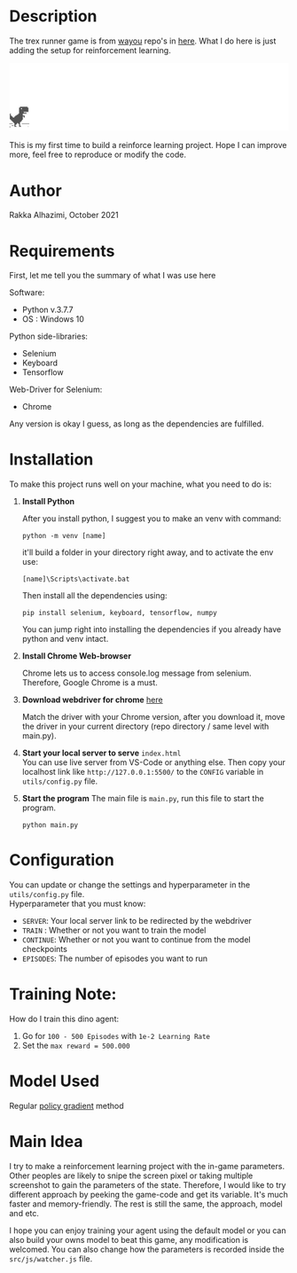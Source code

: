 # Description

The trex runner game is from [wayou](https://github.com/wayou) repo's in [here](https://github.com/wayou/t-rex-runner). What I do here is just adding the setup for reinforcement learning.

![chrome offline game cast](src/assets/screenshot.gif)

This is my first time to build a reinforce learning project. Hope I can improve more, feel free to reproduce or modify the code.  

# Author
Rakka Alhazimi, October 2021

# Requirements
First, let me tell you the summary of what I was use here

Software:
* Python v.3.7.7
* OS : Windows 10

Python side-libraries:
* Selenium
* Keyboard
* Tensorflow

Web-Driver for Selenium:
* Chrome

Any version is okay I guess, as long as the dependencies are fulfilled.  

# Installation
To make this project runs well on your machine, what you need to do is:

1. **Install Python** 

   After you install python, I suggest you to make an venv with command:  
   ```
   python -m venv [name]
   ```
   it'll build a folder in your directory right away, and to activate the env use:
   ```
   [name]\Scripts\activate.bat
   ```
   Then install all the dependencies using:
   ```
   pip install selenium, keyboard, tensorflow, numpy
   ```
   You can jump right into installing the dependencies if you already have python
   and venv intact.

2. **Install Chrome Web-browser**
   
   Chrome lets us to access console.log message from selenium. Therefore, Google Chrome
   is a must.

3. **Download webdriver for chrome** [here](https://sites.google.com/chromium.org/driver/)
   
   Match the driver with your Chrome version, after you download it, move the driver in
   your current directory (repo directory / same level with main.py).

4. **Start your local server to serve** `index.html`  
   You can use live server from VS-Code or anything else. Then copy your localhost link like `http://127.0.0.1:5500/`
   to the `CONFIG` variable in `utils/config.py` file.

5. **Start the program**
   The main file is `main.py`, run this file to start the program.
   ```
   python main.py
   ```

# Configuration
You can update or change the settings and hyperparameter in the `utils/config.py` file.  
Hyperparameter that you must know:
- `SERVER`: Your local server link to be redirected by the webdriver
- `TRAIN` : Whether or not you want to train the model
- `CONTINUE`: Whether or not you want to continue from the model checkpoints
- `EPISODES`: The number of episodes you want to run

# Training Note:
How do I train this dino agent:
1. Go for `100 - 500 Episodes` with `1e-2 Learning Rate`
2. Set the `max reward = 500.000`

# Model Used
Regular [policy gradient](https://lilianweng.github.io/lil-log/2018/04/08/policy-gradient-algorithms.html) method

# Main Idea
I try to make a reinforcement learning project with the in-game parameters. Other peoples are likely to snipe the screen pixel or taking multiple screenshot to gain the parameters of the state. Therefore, I would like to try different approach by peeking the game-code and get its variable. It's much faster and memory-friendly. The rest is still the same, the approach, model and etc.  

I hope you can enjoy training your agent using the default model or you can also build your owns model to beat
this game, any modification is welcomed. You can also change how the parameters is recorded inside the `src/js/watcher.js` file.